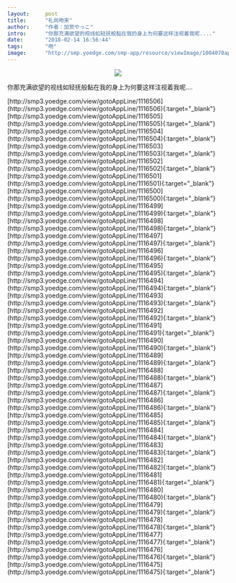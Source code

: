 ```yaml
---
layout:     post
title:      "礼尚吻来"
author:     "作者：加贺やっこ"
intro:      "你那充满欲望的视线如轻抚般黏在我的身上为何要这样注视着我呢...."
date:       "2018-02-14 16:56:44"
tags:       "吻"
image:      "http://smp.yoedge.com/smp-app/resource/viewImage/1004078appline.png"
---
```

<div style="text-align: center">
<p><img src="http://smp.yoedge.com/smp-app/resource/viewImage/1004078appline.png"/></p>
</div>
<p class="post-meta">
<span>你那充满欲望的视线如轻抚般黏在我的身上为何要这样注视着我呢....</span>
</p>
[http://smp3.yoedge.com/view/gotoAppLine/1116506](http://smp3.yoedge.com/view/gotoAppLine/1116506){:target="_blank"}
[http://smp3.yoedge.com/view/gotoAppLine/1116505](http://smp3.yoedge.com/view/gotoAppLine/1116505){:target="_blank"}
[http://smp3.yoedge.com/view/gotoAppLine/1116504](http://smp3.yoedge.com/view/gotoAppLine/1116504){:target="_blank"}
[http://smp3.yoedge.com/view/gotoAppLine/1116503](http://smp3.yoedge.com/view/gotoAppLine/1116503){:target="_blank"}
[http://smp3.yoedge.com/view/gotoAppLine/1116502](http://smp3.yoedge.com/view/gotoAppLine/1116502){:target="_blank"}
[http://smp3.yoedge.com/view/gotoAppLine/1116501](http://smp3.yoedge.com/view/gotoAppLine/1116501){:target="_blank"}
[http://smp3.yoedge.com/view/gotoAppLine/1116500](http://smp3.yoedge.com/view/gotoAppLine/1116500){:target="_blank"}
[http://smp3.yoedge.com/view/gotoAppLine/1116499](http://smp3.yoedge.com/view/gotoAppLine/1116499){:target="_blank"}
[http://smp3.yoedge.com/view/gotoAppLine/1116498](http://smp3.yoedge.com/view/gotoAppLine/1116498){:target="_blank"}
[http://smp3.yoedge.com/view/gotoAppLine/1116497](http://smp3.yoedge.com/view/gotoAppLine/1116497){:target="_blank"}
[http://smp3.yoedge.com/view/gotoAppLine/1116496](http://smp3.yoedge.com/view/gotoAppLine/1116496){:target="_blank"}
[http://smp3.yoedge.com/view/gotoAppLine/1116495](http://smp3.yoedge.com/view/gotoAppLine/1116495){:target="_blank"}
[http://smp3.yoedge.com/view/gotoAppLine/1116494](http://smp3.yoedge.com/view/gotoAppLine/1116494){:target="_blank"}
[http://smp3.yoedge.com/view/gotoAppLine/1116493](http://smp3.yoedge.com/view/gotoAppLine/1116493){:target="_blank"}
[http://smp3.yoedge.com/view/gotoAppLine/1116492](http://smp3.yoedge.com/view/gotoAppLine/1116492){:target="_blank"}
[http://smp3.yoedge.com/view/gotoAppLine/1116491](http://smp3.yoedge.com/view/gotoAppLine/1116491){:target="_blank"}
[http://smp3.yoedge.com/view/gotoAppLine/1116490](http://smp3.yoedge.com/view/gotoAppLine/1116490){:target="_blank"}
[http://smp3.yoedge.com/view/gotoAppLine/1116489](http://smp3.yoedge.com/view/gotoAppLine/1116489){:target="_blank"}
[http://smp3.yoedge.com/view/gotoAppLine/1116488](http://smp3.yoedge.com/view/gotoAppLine/1116488){:target="_blank"}
[http://smp3.yoedge.com/view/gotoAppLine/1116487](http://smp3.yoedge.com/view/gotoAppLine/1116487){:target="_blank"}
[http://smp3.yoedge.com/view/gotoAppLine/1116486](http://smp3.yoedge.com/view/gotoAppLine/1116486){:target="_blank"}
[http://smp3.yoedge.com/view/gotoAppLine/1116485](http://smp3.yoedge.com/view/gotoAppLine/1116485){:target="_blank"}
[http://smp3.yoedge.com/view/gotoAppLine/1116484](http://smp3.yoedge.com/view/gotoAppLine/1116484){:target="_blank"}
[http://smp3.yoedge.com/view/gotoAppLine/1116483](http://smp3.yoedge.com/view/gotoAppLine/1116483){:target="_blank"}
[http://smp3.yoedge.com/view/gotoAppLine/1116482](http://smp3.yoedge.com/view/gotoAppLine/1116482){:target="_blank"}
[http://smp3.yoedge.com/view/gotoAppLine/1116481](http://smp3.yoedge.com/view/gotoAppLine/1116481){:target="_blank"}
[http://smp3.yoedge.com/view/gotoAppLine/1116480](http://smp3.yoedge.com/view/gotoAppLine/1116480){:target="_blank"}
[http://smp3.yoedge.com/view/gotoAppLine/1116479](http://smp3.yoedge.com/view/gotoAppLine/1116479){:target="_blank"}
[http://smp3.yoedge.com/view/gotoAppLine/1116478](http://smp3.yoedge.com/view/gotoAppLine/1116478){:target="_blank"}
[http://smp3.yoedge.com/view/gotoAppLine/1116477](http://smp3.yoedge.com/view/gotoAppLine/1116477){:target="_blank"}
[http://smp3.yoedge.com/view/gotoAppLine/1116476](http://smp3.yoedge.com/view/gotoAppLine/1116476){:target="_blank"}
[http://smp3.yoedge.com/view/gotoAppLine/1116475](http://smp3.yoedge.com/view/gotoAppLine/1116475){:target="_blank"}


